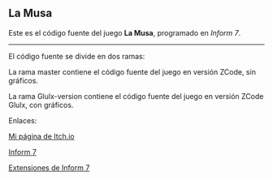 ## La Musa

Este es el código fuente del juego **La Musa**, programado en *Inform 7*.

---

El código fuente se divide en dos ramas:

La rama master contiene el código fuente del juego en versión ZCode, sin gráficos.

La rama Glulx-version contiene el código fuente del juego en versión ZCode Glulx, con gráficos.


Enlaces:

[Mi página de Itch.io](http://asvelin.itch.io)

[Inform 7](http://www.inform7.com)

[Extensiones de Inform 7](https://github.com/i7/extensions)

